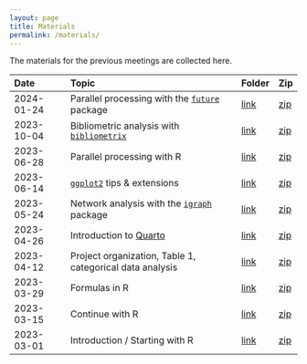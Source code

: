 ```yaml
---
layout: page
title: Materials
permalink: /materials/
---
```


The materials for the previous meetings are collected here.

Date | Topic | Folder    | Zip
:--- | :---- | :-------- | :--------
2024-01-24 | Parallel processing with the [`future`](https://cran.r-project.org/package=future) package | [link](https://github.com/wviechtb/r-user-group/tree/master/materials/2024-10-24) | [zip](https://github.com/wviechtb/r-user-group/raw/master/materials/2024-01-24/2024-01-24.zip)
2023-10-04 | Bibliometric analysis with [`bibliometrix`](https://cran.r-project.org/package=bibliometrix) | [link](https://github.com/wviechtb/r-user-group/tree/master/materials/2023-10-04) | [zip](https://github.com/wviechtb/r-user-group/raw/master/materials/2023-10-04/2023-10-04.zip)
2023-06-28 | Parallel processing with R | [link](https://github.com/wviechtb/r-user-group/tree/master/materials/2023-06-28) | [zip](https://github.com/wviechtb/r-user-group/raw/master/materials/2023-06-28/2023-06-28.zip)
2023-06-14 | [`ggplot2`](https://cran.r-project.org/package=ggplot2) tips & extensions | [link](https://github.com/wviechtb/r-user-group/tree/master/materials/2023-06-14) | [zip](https://github.com/wviechtb/r-user-group/raw/master/materials/2023-06-14/2023-06-14.zip)
2023-05-24 | Network analysis with the [`igraph`](https://cran.r-project.org/package=igraph) package | [link](https://github.com/wviechtb/r-user-group/tree/master/materials/2023-05-24) | [zip](https://github.com/wviechtb/r-user-group/raw/master/materials/2023-05-24/2023-05-24.zip)
2023-04-26 | Introduction to [Quarto](https://quarto.org) | [link](https://github.com/wviechtb/r-user-group/tree/master/materials/2023-04-26) | [zip](https://github.com/wviechtb/r-user-group/raw/master/materials/2023-04-26/2023-04-26.zip)
2023-04-12 | Project organization, Table 1, categorical data analysis | [link](https://github.com/wviechtb/r-user-group/tree/master/materials/2023-04-12) | [zip](https://github.com/wviechtb/r-user-group/raw/master/materials/2023-04-12/2023-04-12.zip)
2023-03-29 | Formulas in R | [link](https://github.com/wviechtb/r-user-group/tree/master/materials/2023-03-29) | [zip](https://github.com/wviechtb/r-user-group/raw/master/materials/2023-03-29/2023-03-29.zip)
2023-03-15 | Continue with R | [link](https://github.com/wviechtb/r-user-group/tree/master/materials/2023-03-15) | [zip](https://github.com/wviechtb/r-user-group/raw/master/materials/2023-03-15/2023-03-15.zip)
2023-03-01 | Introduction / Starting with R | [link](https://github.com/wviechtb/r-user-group/tree/master/materials/2023-03-01) | [zip](https://github.com/wviechtb/r-user-group/raw/master/materials/2023-03-01/2023-03-01.zip)
